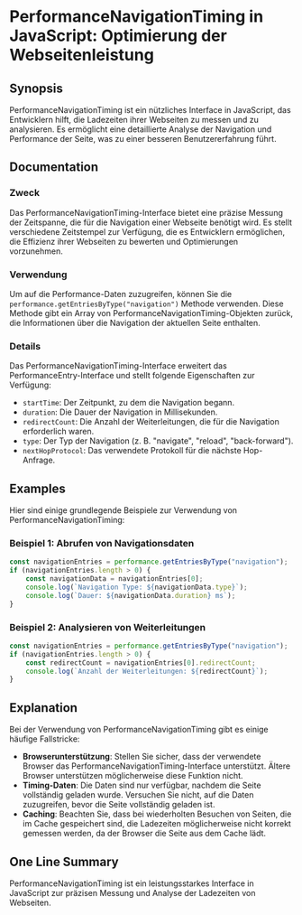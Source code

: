 <!--
Meta Description: # PerformanceNavigationTiming in JavaScript: Optimierung der Webseitenleistung ## Synopsis PerformanceNavigationTiming ist ein nützliches Interface in...
Meta Keywords: die, der, navigation, performancenavigationtiming, von
-->

# PerformanceNavigationTiming in JavaScript: Optimierung der Webseitenleistung

## Synopsis
PerformanceNavigationTiming ist ein nützliches Interface in JavaScript, das Entwicklern hilft, die Ladezeiten ihrer Webseiten zu messen und zu analysieren. Es ermöglicht eine detaillierte Analyse der Navigation und Performance der Seite, was zu einer besseren Benutzererfahrung führt.

## Documentation
### Zweck
Das PerformanceNavigationTiming-Interface bietet eine präzise Messung der Zeitspanne, die für die Navigation einer Webseite benötigt wird. Es stellt verschiedene Zeitstempel zur Verfügung, die es Entwicklern ermöglichen, die Effizienz ihrer Webseiten zu bewerten und Optimierungen vorzunehmen.

### Verwendung
Um auf die Performance-Daten zuzugreifen, können Sie die `performance.getEntriesByType("navigation")` Methode verwenden. Diese Methode gibt ein Array von PerformanceNavigationTiming-Objekten zurück, die Informationen über die Navigation der aktuellen Seite enthalten.

### Details
Das PerformanceNavigationTiming-Interface erweitert das PerformanceEntry-Interface und stellt folgende Eigenschaften zur Verfügung:

- `startTime`: Der Zeitpunkt, zu dem die Navigation begann.
- `duration`: Die Dauer der Navigation in Millisekunden.
- `redirectCount`: Die Anzahl der Weiterleitungen, die für die Navigation erforderlich waren.
- `type`: Der Typ der Navigation (z. B. "navigate", "reload", "back-forward").
- `nextHopProtocol`: Das verwendete Protokoll für die nächste Hop-Anfrage.

## Examples
Hier sind einige grundlegende Beispiele zur Verwendung von PerformanceNavigationTiming:

### Beispiel 1: Abrufen von Navigationsdaten
```javascript
const navigationEntries = performance.getEntriesByType("navigation");
if (navigationEntries.length > 0) {
    const navigationData = navigationEntries[0];
    console.log(`Navigation Type: ${navigationData.type}`);
    console.log(`Dauer: ${navigationData.duration} ms`);
}
```

### Beispiel 2: Analysieren von Weiterleitungen
```javascript
const navigationEntries = performance.getEntriesByType("navigation");
if (navigationEntries.length > 0) {
    const redirectCount = navigationEntries[0].redirectCount;
    console.log(`Anzahl der Weiterleitungen: ${redirectCount}`);
}
```

## Explanation
Bei der Verwendung von PerformanceNavigationTiming gibt es einige häufige Fallstricke:

- **Browserunterstützung**: Stellen Sie sicher, dass der verwendete Browser das PerformanceNavigationTiming-Interface unterstützt. Ältere Browser unterstützen möglicherweise diese Funktion nicht.
- **Timing-Daten**: Die Daten sind nur verfügbar, nachdem die Seite vollständig geladen wurde. Versuchen Sie nicht, auf die Daten zuzugreifen, bevor die Seite vollständig geladen ist.
- **Caching**: Beachten Sie, dass bei wiederholten Besuchen von Seiten, die im Cache gespeichert sind, die Ladezeiten möglicherweise nicht korrekt gemessen werden, da der Browser die Seite aus dem Cache lädt.

## One Line Summary
PerformanceNavigationTiming ist ein leistungsstarkes Interface in JavaScript zur präzisen Messung und Analyse der Ladezeiten von Webseiten.